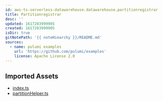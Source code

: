 ```yaml
---
id: aws-ts-serverless-datawarehouse.datawarehouse.partitionregistrar
title: Partitionregistrar
desc: ''
updated: 1617203999905
created: 1617203999905
isDir: true
gitNotePath: '{{ noteHiearchy }}/README.md'
sources:
  - name: pulumi examples
    url: 'https://github.com/pulumi/examples'
    license: Apache License 2.0
---
```

## Imported Assets

- [index.ts](/assets/index.ts)
- [partitionHelper.ts](/assets/partitionhelper.ts)

